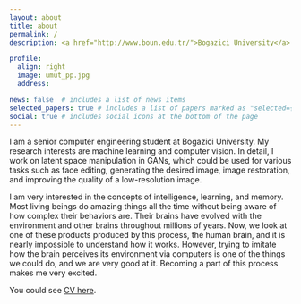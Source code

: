 ```yaml
---
layout: about
title: about
permalink: /
description: <a href="http://www.boun.edu.tr/">Bogazici University</a>

profile:
  align: right
  image: umut_pp.jpg
  address:

news: false  # includes a list of news items
selected_papers: true # includes a list of papers marked as "selected={true}"
social: true # includes social icons at the bottom of the page
---
```


I am a senior computer engineering student at Bogazici University. My research interests are machine learning and computer vision. In detail, I work on latent space manipulation in GANs, which could be used for various tasks such as face editing, generating the desired image, image restoration, and improving the quality of a low-resolution image.

I am very interested in the concepts of intelligence, learning, and memory. Most living beings do amazing things all the time without being aware of how complex their behaviors are. Their brains have evolved with the environment and other brains throughout millions of years. Now, we look at one of these products produced by this process, the human brain, and it is nearly impossible to understand how it works. However, trying to imitate how the brain perceives its environment via computers is one of the things we could do, and we are very good at it. Becoming a part of this process makes me very excited.


You could see [CV here](https://github.com/alshedivat/al-folio/files/7576825/cv.pdf).
